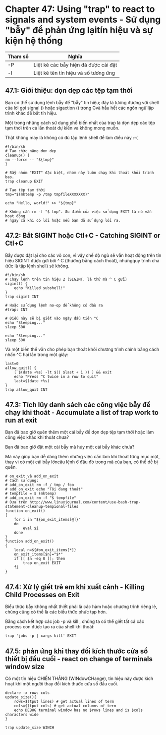 # Chapter 47: Using "trap" to react to signals and system events - Sử dụng "bẫy" để phản ứng lạitín hiệu và sự kiện hệ thống

Tham số|Nghĩa|
|---|---|
-P|Liệt kê các bẫy hiện đã được cài đặt
-l|Liệt kê tên tín hiệu và số tương ứng

## 47.1: Giới thiệu: dọn dẹp các tệp tạm thời

Bạn có thể sử dụng lệnh bẫy để "bẫy" tín hiệu; đây là tương đương với shell của lời gọi signal () hoặc sigaction () trong Cvà hầu hết các ngôn ngữ lập trình khác để bắt tín hiệu.

Một trong những cách sử dụng phổ biến nhất của trap là dọn dẹp các tệp tạm thời trên cả lần thoát dự kiến ​​và không mong muốn.

Thật không may là không có đủ tập lệnh shell để làm điều này :-(
```
#!/bin/sh
# Tạo chức năng dọn dẹp
cleanup() {
rm --force -- "${tmp}"
}

# Bẫy nhóm "EXIT" đặc biệt, nhóm này luôn chạy khi thoát khỏi trình bao.
trap cleanup EXIT

# Tạo tệp tạm thời
tmp="$(mktemp -p /tmp tmpfileXXXXXXX)"

echo "Hello, world!" >> "${tmp}"

# Không cần rm -f "$ tmp". Ưu điểm của việc sử dụng EXIT là nó vẫn hoạt động
# ngay cả khi có lỗi hoặc nếu bạn đã sử dụng lối ra.
```

## 47.2: Bắt SIGINT hoặc Ctl+C - Catching SIGINT or Ctl+C

Bẫy được đặt lại cho các vỏ con, vì vậy chế độ ngủ sẽ vẫn hoạt động trên tín hiệu SIGINT được gửi bởi ^ C (thường bằng cách thoát), nhưngquy trình cha (tức là tập lệnh shell) sẽ không.

```
#!/bin/sh
# Chạy lệnh trên tín hiệu 2 (SIGINT, là thứ mà ^ C gửi)
sigint() {
    echo "Killed subshell!"
}
trap sigint INT

# Hoặc sử dụng lệnh no-op để không có đầu ra
#trap: INT

# Điều này sẽ bị giết vào ngày đầu tiên ^C
echo "Sleeping..."
sleep 500

echo "Sleeping..."
sleep 500
```

Và một biến thể vẫn cho phép bạn thoát khỏi chương trình chính bằng cách nhấn ^C hai lần trong một giây:

```
last=0
allow_quit() {
    [ $(date +%s) -lt $(( $last + 1 )) ] && exit
    echo "Press ^C twice in a row to quit"
    last=$(date +%s)
}
trap allow_quit INT
```

## 47.3: Tích lũy danh sách các công việc bẫy để chạy khi thoát - Accumulate a list of trap work to run at exit

Bạn đã bao giờ quên thêm một cái bẫy để dọn dẹp tệp tạm thời hoặc làm công việc khác khi thoát chưa?

Bạn đã bao giờ đặt một cái bẫy mà hủy một cái bẫy khác chưa?

Mã này giúp bạn dễ dàng thêm những việc cần làm khi thoát từng mục một, thay vì có một cái bẫy lớncâu lệnh ở đâu đó trong mã của bạn, có thể dễ bị quên.
```
# on_exit và add_on_exit
# Cách sử dụng:
# add_on_exit rm -f / tmp / foo
# add_on_exit echo "Tôi đang thoát"
# tempfile = $ (mktemp)
# add_on_exit rm -f "$ tempfile"
# Dựa trên http://www.linuxjournal.com/content/use-bash-trap-statement-cleanup-tempional-files
function on_exit()
{
    for i in "${on_exit_items[@]}"
    do
        eval $i
    done
}
function add_on_exit()
{
    local n=${#on_exit_items[*]}
    on_exit_items[$n]="$*"
    if [[ $n -eq 0 ]]; then
        trap on_exit EXIT
    fi
}
```

## 47.4: Xử lý giết trẻ em khi xuất cảnh - Killing Child Processes on Exit

Biểu thức bẫy không nhất thiết phải là các hàm hoặc chương trình riêng lẻ, chúng cũng có thể là các biểu thức phức tạp hơn.

Bằng cách kết hợp các job -p và kill , chúng ta có thể giết tất cả các process con được tạo ra của shell khi thoát:

```
trap 'jobs -p | xargs kill' EXIT
```

## 47.5: phản ứng khi thay đổi kích thước cửa sổ thiết bị đầu cuối - react on change of terminals window size

Có một tín hiệu CHIẾN THẮNG (WINdowCHange), tín hiệu này được kích hoạt khi một người thay đổi kích thước cửa sổ đầu cuối.

```
declare -x rows cols
update_size(){
    rows=$(tput lines) # get actual lines of term
    cols=$(tput cols) # get actual columns of term
    echo DEBUG terminal window has no $rows lines and is $cols characters wide
}

trap update_size WINCH
```